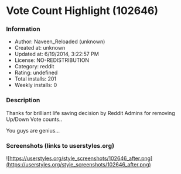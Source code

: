 # Vote Count Highlight (102646)

### Information
- Author: Naveen_Reloaded (unknown)
- Created at: unknown
- Updated at: 6/19/2014, 3:22:57 PM
- License: NO-REDISTRIBUTION
- Category: reddit
- Rating: undefined
- Total installs: 201
- Weekly installs: 0


### Description
Thanks for brilliant life saving decision by Reddit Admins for removing Up/Down Vote counts.. 

You guys are genius...


### Screenshots (links to userstyles.org)
![https://userstyles.org/style_screenshots/102646_after.png](https://userstyles.org/style_screenshots/102646_after.png)


